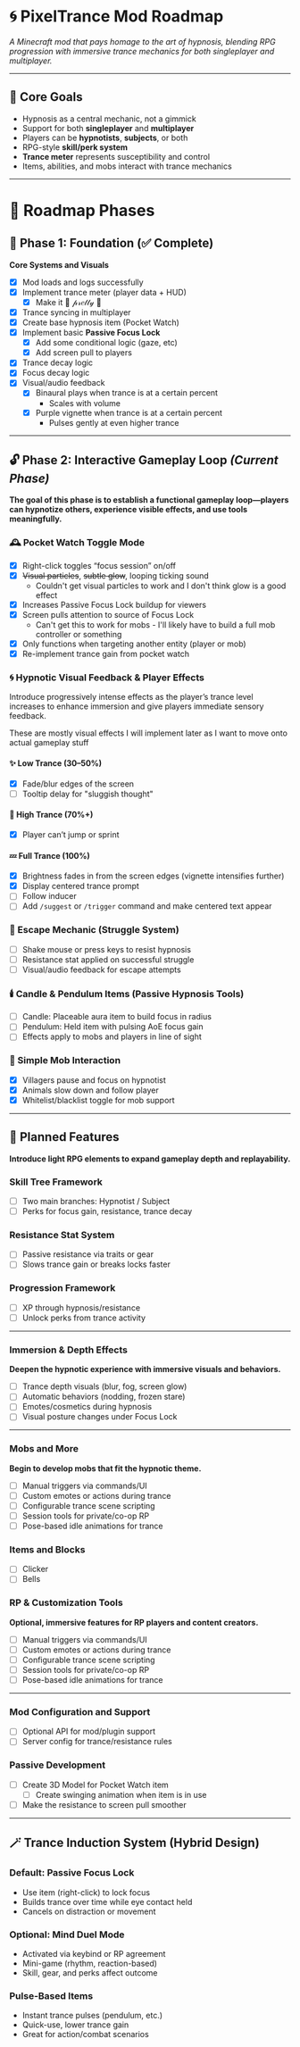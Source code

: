 # 🌀 PixelTrance Mod Roadmap

*A Minecraft mod that pays homage to the art of hypnosis, blending RPG progression with immersive trance mechanics for both singleplayer and multiplayer.*

---

## 🎯 Core Goals

- Hypnosis as a central mechanic, not a gimmick
- Support for both **singleplayer** and **multiplayer**
- Players can be **hypnotists**, **subjects**, or both
- RPG-style **skill/perk system**
- **Trance meter** represents susceptibility and control
- Items, abilities, and mobs interact with trance mechanics

---

# 📅 Roadmap Phases

## 🌱 Phase 1: Foundation (✅ Complete)
**Core Systems and Visuals**
- [x] Mod loads and logs successfully
- [X] Implement trance meter (player data + HUD)
  - [X] Make it 🎀  𝓅𝓇𝑒𝓉𝓉𝓎  🎀
- [X] Trance syncing in multiplayer
- [X] Create base hypnosis item (Pocket Watch)
- [X] Implement basic **Passive Focus Lock**
  - [X] Add some conditional logic (gaze, etc)
  - [X] Add screen pull to players
- [X] Trance decay logic
- [X] Focus decay logic
- [X] Visual/audio feedback
  - [X] Binaural plays when trance is at a certain percent
    - Scales with volume
  - [X] Purple vignette when trance is at a certain percent
    - Pulses gently at even higher trance

---

## 🔓 Phase 2: Interactive Gameplay Loop *(Current Phase)*

**The goal of this phase is to establish a **functional gameplay loop**—players can hypnotize others, experience visible effects, and use tools meaningfully.**

### 🕰️ Pocket Watch Toggle Mode
- [X] Right-click toggles “focus session” on/off
- [X] ~~Visual particles~~, ~~subtle glow~~, looping ticking sound
  - Couldn't get visual particles to work and I don't think glow is a good effect
- [X] Increases Passive Focus Lock buildup for viewers
- [X] Screen pulls attention to source of Focus Lock
  - Can't get this to work for mobs - I'll likely have to build a full mob controller or something
- [X] Only functions when targeting another entity (player or mob)
- [X] Re-implement trance gain from pocket watch

### 🌀 Hypnotic Visual Feedback & Player Effects
Introduce progressively intense effects as the player’s trance level increases to enhance immersion and give players immediate sensory feedback.

These are mostly visual effects I will implement later as I want to move onto actual gameplay stuff

#### ✨ Low Trance (30–50%)
- [X] Fade/blur edges of the screen
- [ ] Tooltip delay for "sluggish thought"

#### 🧠 High Trance (70%+)
- [X] Player can’t jump or sprint

#### 💤 Full Trance (100%)
- [X] Brightness fades in from the screen edges (vignette intensifies further)
- [X] Display centered trance prompt
- [ ] Follow inducer
- [ ] Add `/suggest` or `/trigger` command and make centered text appear

### 🔁 Escape Mechanic (Struggle System)
- [ ] Shake mouse or press keys to resist hypnosis
- [ ] Resistance stat applied on successful struggle
- [ ] Visual/audio feedback for escape attempts

### 🕯️ Candle & Pendulum Items (Passive Hypnosis Tools)
- [ ] Candle: Placeable aura item to build focus in radius
- [ ] Pendulum: Held item with pulsing AoE focus gain
- [ ] Effects apply to mobs and players in line of sight

### 🤝 Simple Mob Interaction
- [X] Villagers pause and focus on hypnotist
- [X] Animals slow down and follow player
- [X] Whitelist/blacklist toggle for mob support

---

## 🌌 Planned Features

**Introduce light RPG elements to expand gameplay depth and replayability.**

### Skill Tree Framework
- [ ] Two main branches: Hypnotist / Subject
- [ ] Perks for focus gain, resistance, trance decay

### Resistance Stat System
- [ ] Passive resistance via traits or gear
- [ ] Slows trance gain or breaks locks faster

### Progression Framework
- [ ] XP through hypnosis/resistance
- [ ] Unlock perks from trance activity

---

### Immersion & Depth Effects

**Deepen the hypnotic experience with immersive visuals and behaviors.**

- [ ] Trance depth visuals (blur, fog, screen glow)
- [ ] Automatic behaviors (nodding, frozen stare)
- [ ] Emotes/cosmetics during hypnosis
- [ ] Visual posture changes under Focus Lock

---

### Mobs and More

**Begin to develop mobs that fit the hypnotic theme.**

- [ ] Manual triggers via commands/UI
- [ ] Custom emotes or actions during trance
- [ ] Configurable trance scene scripting
- [ ] Session tools for private/co-op RP
- [ ] Pose-based idle animations for trance

### Items and Blocks

- [ ] Clicker
- [ ] Bells

### RP & Customization Tools

**Optional, immersive features for RP players and content creators.**

- [ ] Manual triggers via commands/UI
- [ ] Custom emotes or actions during trance
- [ ] Configurable trance scene scripting
- [ ] Session tools for private/co-op RP
- [ ] Pose-based idle animations for trance

---

### Mod Configuration and Support

- [ ] Optional API for mod/plugin support
- [ ] Server config for trance/resistance rules

### Passive Development
- [ ] Create 3D Model for Pocket Watch item
  - [ ] Create swinging animation when item is in use
- [ ] Make the resistance to screen pull smoother

---

## 🪄 Trance Induction System (Hybrid Design)

### Default: Passive Focus Lock
- Use item (right-click) to lock focus
- Builds trance over time while eye contact held
- Cancels on distraction or movement

### Optional: Mind Duel Mode
- Activated via keybind or RP agreement
- Mini-game (rhythm, reaction-based)
- Skill, gear, and perks affect outcome

### Pulse-Based Items
- Instant trance pulses (pendulum, etc.)
- Quick-use, lower trance gain
- Great for action/combat scenarios
